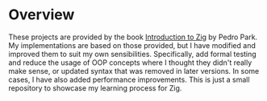 # Overview
These projects are provided by the book [Introduction to Zig](https://pedropark99.github.io/zig-book/) by Pedro Park. My implementations are based on those provided, but I have modified and improved them to suit my own sensibilities. Specifically, add formal testing and reduce the usage of OOP concepts where I thought they didn't really make sense, or updated syntax that was removed in later versions. In some cases, I have also added performance improvements. This is just a small repository to showcase my learning process for Zig. 
